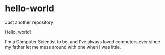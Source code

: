 # hello-world
Just another repository

Hello, world!

I'm a Computer Scientist to be, and I've always loved computers ever since
my father let me mess around with one when I was little.
